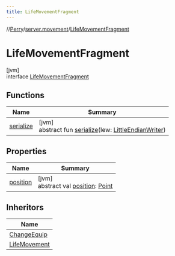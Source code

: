 ```yaml
---
title: LifeMovementFragment
---
```

//[Perry](../../../index.html)/[server.movement](../index.html)/[LifeMovementFragment](index.html)



# LifeMovementFragment



[jvm]\
interface [LifeMovementFragment](index.html)



## Functions


| Name | Summary |
|---|---|
| [serialize](serialize.html) | [jvm]<br>abstract fun [serialize](serialize.html)(lew: [LittleEndianWriter](../../tools.data.output/-little-endian-writer/index.html)) |


## Properties


| Name | Summary |
|---|---|
| [position](position.html) | [jvm]<br>abstract val [position](position.html): [Point](https://docs.oracle.com/javase/8/docs/api/java/awt/Point.html) |


## Inheritors


| Name |
|---|
| [ChangeEquip](../-change-equip/index.html) |
| [LifeMovement](../-life-movement/index.html) |

